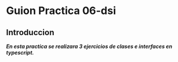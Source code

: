 # Guion Practica 06-dsi

## Introduccion

***En esta practica se realizara 3 ejercicios de clases e interfaces en typescript.***

